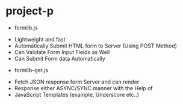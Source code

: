 # project-p 

* formlib.js 
- Lightweight and fast
- Automatically Submit HTML form to Server (Using POST Method)
- Can Validate Form Input Fields as Well
- Can Submit Form data Automatically

* formlib-get.js
- Fetch JSON response form Server and can render
- Response either ASYNC/SYNC manner with the Help of
- JavaScript Templates (example, Underscore etc..)
